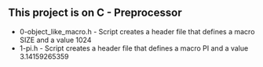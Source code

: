## This project is on C - Preprocessor
+ 0-object_like_macro.h - Script creates a header file that defines a macro SIZE and a value 1024
+ 1-pi.h - Script creates a header file that defines a macro PI and a value 3.14159265359


